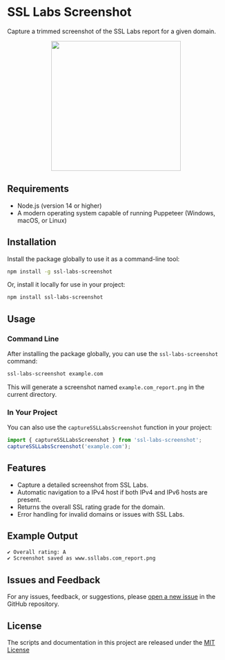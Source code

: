 # SSL Labs Screenshot

Capture a trimmed screenshot of the SSL Labs report for a given domain.

<p align="center"><img src="https://raw.githubusercontent.com/marksowell/ssl-labs-screenshot-js/main/images/www.ssllabs.com_report.png" width="300px" />

## Requirements

- Node.js (version 14 or higher)
- A modern operating system capable of running Puppeteer (Windows, macOS, or Linux)

## Installation

Install the package globally to use it as a command-line tool:

```bash
npm install -g ssl-labs-screenshot
```

Or, install it locally for use in your project:

```bash
npm install ssl-labs-screenshot
```

## Usage

### Command Line

After installing the package globally, you can use the `ssl-labs-screenshot` command:

```bash
ssl-labs-screenshot example.com
```

This will generate a screenshot named `example.com_report.png` in the current directory.

### In Your Project

You can also use the `captureSSLLabsScreenshot` function in your project:

```javascript
import { captureSSLLabsScreenshot } from 'ssl-labs-screenshot';
captureSSLLabsScreenshot('example.com');
```

## Features

- Capture a detailed screenshot from SSL Labs.
- Automatic navigation to a IPv4 host if both IPv4 and IPv6 hosts are present.
- Returns the overall SSL rating grade for the domain.
- Error handling for invalid domains or issues with SSL Labs.

## Example Output

```bash
✔ Overall rating: A
✔ Screenshot saved as www.ssllabs.com_report.png
```

## Issues and Feedback

For any issues, feedback, or suggestions, please [open a new issue](https://github.com/marksowell/ssl-labs-screenshot-js/issues) in the GitHub repository.

## License

The scripts and documentation in this project are released under the [MIT License](https://github.com/marksowell/ssl-labs-screenshot-js/blob/main/LICENSE)